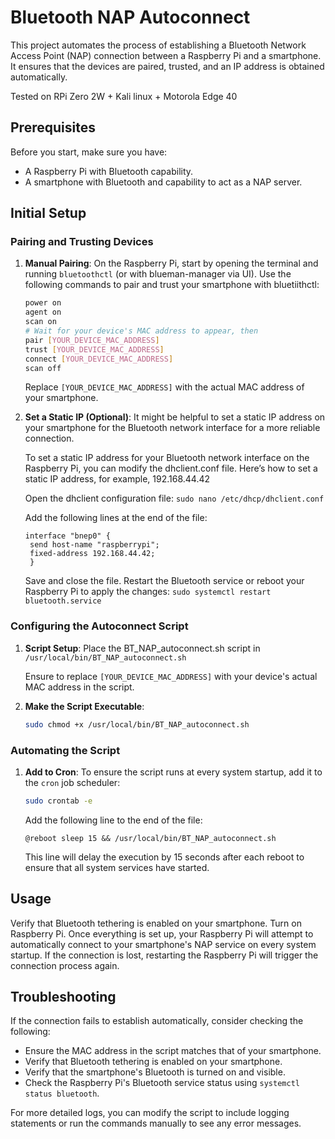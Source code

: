 # Bluetooth NAP Autoconnect

This project automates the process of establishing a Bluetooth Network Access Point (NAP) connection between a Raspberry Pi and a smartphone. It ensures that the devices are paired, trusted, and an IP address is obtained automatically.

Tested on RPi Zero 2W + Kali linux + Motorola Edge 40

## Prerequisites

Before you start, make sure you have:
- A Raspberry Pi with Bluetooth capability.
- A smartphone with Bluetooth and capability to act as a NAP server.

## Initial Setup

### Pairing and Trusting Devices

1. **Manual Pairing**: On the Raspberry Pi, start by opening the terminal and running `bluetoothctl` (or with blueman-manager via UI). Use the following commands to pair and trust your smartphone with bluetiithctl:

    ```bash
    power on
    agent on
    scan on
    # Wait for your device's MAC address to appear, then
    pair [YOUR_DEVICE_MAC_ADDRESS]
    trust [YOUR_DEVICE_MAC_ADDRESS]
    connect [YOUR_DEVICE_MAC_ADDRESS]
    scan off
    ```

    Replace `[YOUR_DEVICE_MAC_ADDRESS]` with the actual MAC address of your smartphone.

3. **Set a Static IP (Optional)**: It might be helpful to set a static IP address on your smartphone for the Bluetooth network interface for a more reliable connection.

   To set a static IP address for your Bluetooth network interface on the Raspberry Pi, you can modify the dhclient.conf file. Here’s how to set a static IP address, for example, 192.168.44.42

   Open the dhclient configuration file:
   ```sudo nano /etc/dhcp/dhclient.conf```

   Add the following lines at the end of the file:
   ```
   interface "bnep0" {
    send host-name "raspberrypi";
    fixed-address 192.168.44.42;
    }
   ```
   
   Save and close the file. Restart the Bluetooth service or reboot your Raspberry Pi to apply the changes:
   ```sudo systemctl restart bluetooth.service```

### Configuring the Autoconnect Script

1. **Script Setup**: Place the BT_NAP_autoconnect.sh script in `/usr/local/bin/BT_NAP_autoconnect.sh`

    Ensure to replace `[YOUR_DEVICE_MAC_ADDRESS]` with your device's actual MAC address in the script.

2. **Make the Script Executable**:
    ```bash
    sudo chmod +x /usr/local/bin/BT_NAP_autoconnect.sh
    ```

### Automating the Script

1. **Add to Cron**: To ensure the script runs at every system startup, add it to the `cron` job scheduler:

    ```bash
    sudo crontab -e
    ```

    Add the following line to the end of the file:
    ```
    @reboot sleep 15 && /usr/local/bin/BT_NAP_autoconnect.sh
    ```

    This line will delay the execution by 15 seconds after each reboot to ensure that all system services have started.

## Usage

Verify that Bluetooth tethering is enabled on your smartphone.
Turn on Raspberry Pi.
Once everything is set up, your Raspberry Pi will attempt to automatically connect to your smartphone's NAP service on every system startup.
If the connection is lost, restarting the Raspberry Pi will trigger the connection process again.

## Troubleshooting

If the connection fails to establish automatically, consider checking the following:
- Ensure the MAC address in the script matches that of your smartphone.
- Verify that Bluetooth tethering is enabled on your smartphone.
- Verify that the smartphone's Bluetooth is turned on and visible.
- Check the Raspberry Pi's Bluetooth service status using `systemctl status bluetooth`.

For more detailed logs, you can modify the script to include logging statements or run the commands manually to see any error messages.

